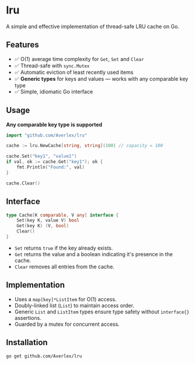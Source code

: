# lru

A simple and effective implementation of thread-safe LRU cache on Go.

## Features

- ✅ O(1) average time complexity for `Get`, `Set` and `Clear`
- ✅ Thread-safe with `sync.Mutex`
- ✅ Automatic eviction of least recently used items
- ✅ **Generic types** for keys and values — works with any comparable key type
- ✅ Simple, idiomatic Go interface

## Usage

**Any comparable key type is supported**

```go
import "github.com/Averlex/lru"

cache := lru.NewCache[string, string](100) // capacity = 100

cache.Set("key1", "value1")
if val, ok := cache.Get("key1"); ok {
    fmt.Println("Found:", val)
}

cache.Clear()
```

## Interface

```go
type Cache[K comparable, V any] interface {
    Set(key K, value V) bool
    Get(key K) (V, bool)
    Clear()
}
```

- `Set` returns `true` if the key already exists.
- `Get` returns the value and a boolean indicating it's presence in the cache.
- `Clear` removes all entries from the cache.

## Implementation

- Uses a `map[key]*ListItem` for O(1) access.
- Doubly-linked list (`List`) to maintain access order.
- Generic `List` and `ListItem` types ensure type safety without `interface{}` assertions.
- Guarded by a mutex for concurrent access.

## Installation

```bash
go get github.com/Averlex/lru
```
